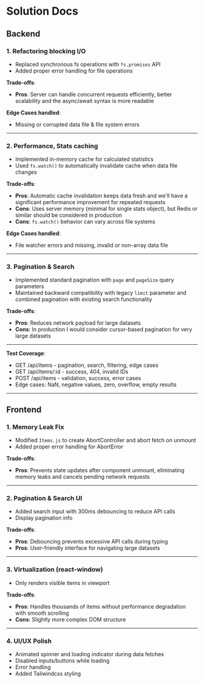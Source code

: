 # Solution Docs

## Backend

### 1. Refactoring blocking I/O

- Replaced synchronous fs operations with `fs.promises` API
- Added proper error handling for file operations

**Trade-offs**:

- **Pros**: Server can handle concurrent requests efficiently, better scalability and the async/await syntax is more readable

**Edge Cases handled**:

- Missing or corrupted data file & file system errors

---

### 2. Performance, Stats caching

- Implemented in-memory cache for calculated statistics
- Used `fs.watch()` to automatically invalidate cache when data file changes

**Trade-offs**:

- **Pros**: Automatic cache invalidation keeps data fresh and we'll have a significant performance improvement for repeated requests
- **Cons**: Uses server memory (minimal for single stats object), but Redis or similar should be considered in production
- **Cons**: `fs.watch()` behavior can vary across file systems

**Edge Cases handled**:

- File watcher errors and missing, invalid or non-array data file

---

### 3. Pagination & Search

- Implemented standard pagination with `page` and `pageSize` query parameters
- Maintained backward compatibility with legacy `limit` parameter and combined pagination with existing search functionality

**Trade-offs**:

- **Pros**: Reduces network payload for large datasets
- **Cons**: In production I would consider cursor-based pagination for very large datasets

---

**Test Coverage**:

- GET /api/items - pagination, search, filtering, edge cases
- GET /api/items/:id - success, 404, invalid IDs
- POST /api/items - validation, success, error cases
- Edge cases: NaN, negative values, zero, overflow, empty results

---

## Frontend

### 1. Memory Leak Fix

- Modified `Items.js` to create AbortController and abort fetch on unmount
- Added proper error handling for AbortError

**Trade-offs**:

- **Pros**: Prevents state updates after component unmount, eliminating memory leaks and cancels pending network requests

---

### 2. Pagination & Search UI

- Added search input with 300ms debouncing to reduce API calls
- Display pagination info

**Trade-offs**:

- **Pros**: Debouncing prevents excessive API calls during typing
- **Pros**: User-friendly interface for navigating large datasets

---

### 3. Virtualization (react-window)

- Only renders visible items in viewport

**Trade-offs**:

- **Pros**: Handles thousands of items without performance degradation with smooth scrolling
- **Cons**: Slightly more complex DOM structure

---

### 4. UI/UX Polish

- Animated spinner and loading indicator during data fetches
- Disabled inputs/buttons while loading
- Error handling
- Added Tailwindcss styling
